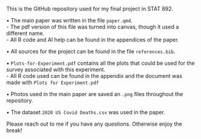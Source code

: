 This is the GitHub repository used for my final project in STAT 892.  

•	The main paper was written in the file `paper.qmd`.  
    - The pdf version of this file was turned into canvas, though it used a different name.   
    - All R code and AI help can be found in the appendices of the paper.
    
•	All sources for the project can be found in the file `references.bib`.

•	`Plots-for-Experiment.pdf` contains all the plots that could be used for the survey associated with this experiment.  
    - All R code used can be found in the appendix and the document was made with `Plots for Experiment.pdf`
    
•	Photos used in the main paper are saved an `.png` files throughout the repository.

•	The dataset `2020 US Covid Deaths.csv` was used in the paper.

Please reach out to me if you have any questions.  Otherwise enjoy the break!
